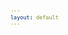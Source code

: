 ```yaml
---
layout: default
---
```


<!-- VARIABLES -->
<script>
    //
    //CANCION
    var cancion = "AJR - The Dumb Song";
    //
    //WALLPAPER
    var titulo = "Artstation";
    var texto = "huleeb";
    var wfuente = "https://www.artstation.com/artwork/ao0dwR";
    //
    //PISTAS
    var vocals = "";
    var instrumental = "";
    //
    //ARTISTA 1
    var artist = "AJR";
    var tidal = "https://tidal.com/browse/artist/5073699";
    var spotify = "https://open.spotify.com/artist/6s22t5Y3prQHyaHWUN1R1C?si=Jg1xmwAGTe-626dDc-TWYA";
    var instagram = "https://www.instagram.com/AJRBrothers/";
    var twitter = "https://twitter.com/AJRBrothers/";
    var soundcloud = "https://soundcloud.com/ajrbrothers";
    var website = "https://www.ajrbrothers.com/";
    var facebook = "https://www.facebook.com/AJRBrothers/";
    var youtube = "https://www.youtube.com/channel/UCQ5w3fSomzziZfO7neK7eAg";
    var discord = "";
    //
    //ARTISTA 2
    var artist2 = "";
    var tidal2 = "";
    var spotify2 = "";
    var instagram2 = "";
    var twitter2 = "";
    var soundcloud2 = "";
    var website2 = "";
    var facebook2 = "";
    var youtube2 = "";
    var discord2 = "";
    //
    //ARTISTA 3
    var artist3 = "";
    var tidal3 = "";
    var spotify3 = "";
    var instagram3 = "";
    var twitter3 = "";
    var soundcloud3 = "";
    var website3 = "";
    var facebook3 = "";
    var youtube3 = "";
    var discord3 = "";
   //
</script>
<!-- ESTILOS -->

<head>
    <style>
        body {
            font-family: "Times New Roman", Times, serif;
            font-size: 62.5%;
            width: 100%;
        }

        table {
            border-collapse: collapse;
            font-size: 1rem;
            width: 120ch;
        }

        th,
        td {
            padding: 8px;
        }

        tr td:first-child {
            text-align: right;
        }

        tr td:nth-child(2) {
            text-align: left;
        }

        .titulo {
            text-align: center;
        }

        .ingles {
            text-align: right;
            width: 50%;
        }

        .espanol {
            text-align: left;
            width: 50%;
        }

        .borde-derecho {
            border-right: 1px solid black;
        }

        .mitad-tamano {
            font-size: 50%;
            display: block;
            margin-top: -2px;
            margin-bottom: 0px;
        }

        .top-align {
            vertical-align: top;
        }

        .align-left {
            text-align: left;
        }

        .mid-align {
            vertical-align: middle;
        }

        .tab {
            display: inline-block;
            margin-left: 1.5rem;
        }
    </style>
</head>
<!-- CUERPO CON LA TABLA -->

<body>
    <table>
        <tr>
            <th colspan="4" class="titulo">Título</th>
        </tr>
        <tr>
            <th colspan="2" class="ingles borde-derecho">English</th>
            <th colspan="2" class="espanol">Español</th>
        </tr>
        <tr>
            <td colspan="2">Oh, In My Head</td>
            <td colspan="2">Oh, En Mi Cabeza</td>
        </tr>
        <tr>
            <td colspan="2"></td>
            <td colspan="2">ㅤ</td>
        </tr>
        <tr>
            <td colspan="2">You Said With Certainty</td>
            <td colspan="2">Dijiste Con Seguridad</td>
        </tr>
        <tr>
            <td colspan="2">I May Be The Dumbest Person That You′Ve Ever Seen</td>
            <td colspan="2">Que Podría Ser La Persona Más Tonta Que Hayas Visto</td>
        </tr>
        <tr>
            <td colspan="2">You Think You're Hurting Me</td>
            <td colspan="2">Piensas Que Me Haces Sufrir</td>
        </tr>
        <tr>
            <td colspan="2">Bet You Won′t Believe It, But You Kinda Set Me Free</td>
            <td colspan="2">Tal Vez Te Sorprenda, Pero Me Liberaste Un Poco</td>
        </tr>
        <tr>
            <td colspan="2">ㅤ</td>
            <td colspan="2">ㅤ</td>
        </tr>
        <tr>
            <td colspan="2">You've Mentioned Adderall</td>
            <td colspan="2">Mencionaste Unos Fármacos</td>
        </tr>
        <tr>
            <td colspan="2">Slip This Guy A Sedative, He's Bouncing Off The Wall</td>
            <td colspan="2">"Seden A Ese Chico, Está A Punto De Explotar De Tanta Energía"</td>
        </tr>
        <tr>
            <td colspan="2">Honey, It′s No Big Deal</td>
            <td colspan="2">Tranquila, No Es Para Tanto</td>
        </tr>
        <tr>
            <td colspan="2">We′ll Get You Back To College, You Could Study Somethin' Real</td>
            <td colspan="2">"Te Devolveremos A La Universidad, Así Podrás Estudiar Algo De Verdad"</td>
        </tr>
        <tr>
            <td colspan="2">ㅤ</td>
            <td colspan="2">ㅤ</td>
        </tr>
        <tr>
            <td colspan="2">So If That′s How You Feel</td>
            <td colspan="2">Así Que Si Eso Es Lo Que Piensas</td>
        </tr>
        <tr>
            <td colspan="2">When We Go Down</td>
            <td colspan="2">Cuando Estamos Débiles</td>
        </tr>
        <tr>
            <td colspan="2">When Kingdom Come</td>
            <td colspan="2">Cuando Todo Se Desmorona</td>
        </tr>
        <tr>
            <td colspan="2">ㅤ</td>
            <td colspan="2">ㅤ</td>
        </tr>
        <tr>
            <td colspan="2">Don't Look At Me, Don′t Look At Me</td>
            <td colspan="2">No Me Mires A Mi, No Me Mires A Mi</td>
        </tr>
        <tr>
            <td colspan="2">I'm Just Too Dumb</td>
            <td colspan="2">Soy Demasiado Tonto</td>
        </tr>
        <tr>
            <td colspan="2">I′D Love To Stay (Love To Stay)</td>
            <td colspan="2">Me Encantaría Quedarme (Me Encantaría Quedarme)</td>
        </tr>
        <tr>
            <td colspan="2">But Like You Said (Like You Said)</td>
            <td colspan="2">Pero Como Dijiste (Como Dijiste)</td>
        </tr>
        <tr>
            <td colspan="2">Don't Look At Me, 'Cause I Got Nothin′ In My Head</td>
            <td colspan="2">No Me Mires, Porque No Tengo Nada En Mi Cabeza</td>
        </tr>
        <tr>
            <td colspan="2">Oh, In My Head</td>
            <td colspan="2">Oh, En Mi Cabeza</td>
        </tr>
        <tr>
            <td colspan="2">ㅤ</td>
            <td colspan="2">ㅤ</td>
        </tr>
        <tr>
            <td colspan="2">Too Dumb For Breakin′ Up</td>
            <td colspan="2">Soy Demasiado Tonto Para Terminarte</td>
        </tr>
        <tr>
            <td colspan="2">I'd Do It In Person, But I′d Probably Mess It Up</td>
            <td colspan="2">Lo Haría En Persona, Pero Probablemente Lo Arruinaría</td>
        </tr>
        <tr>
            <td colspan="2">I'll Text You, That′s Enough</td>
            <td colspan="2">Te Enviaré Un Mensaje De Texto, Eso Es Suficiente</td>
        </tr>
        <tr>
            <td colspan="2">That's How Empty-Headed People Get Through Stuff</td>
            <td colspan="2">Así Es Como Las Personas Con Nada En La Cabeza Se Las Arreglan</td>
        </tr>
        <tr>
            <td colspan="2">ㅤ</td>
            <td colspan="2">ㅤ</td>
        </tr>
        <tr>
            <td colspan="2">Your World Is Ending Soon</td>
            <td colspan="2">Tu Mundo Se Está Terminando Pronto</td>
        </tr>
        <tr>
            <td colspan="2">Mine′s A Little Better 'Cause I Never Watch The News</td>
            <td colspan="2">El Mío Está Un Poco Mejor Porque Nunca Veo Las Noticias</td>
        </tr>
        <tr>
            <td colspan="2">You Make My Lunch Today</td>
            <td colspan="2">Me Preparaste El Almuerzo Hoy</td>
        </tr>
        <tr>
            <td colspan="2">I Would Do It, But I Couldn't Work My Microwave</td>
            <td colspan="2">Lo Haría Yo, Pero No Podría Hacer Funcionar Mi Microondas :D</td>
        </tr>
        <tr>
            <td colspan="2">So If That′s What You′Re Saying</td>
            <td colspan="2">Así Que Si Eso Es Lo Que Piensas</td>
        </tr>
        <tr>
            <td colspan="2">ㅤ</td>
            <td colspan="2">ㅤ</td>
        </tr>
        <tr>
            <td colspan="2">When We Go Down</td>
            <td colspan="2">Cuando Estamos Débiles</td>
        </tr>
        <tr>
            <td colspan="2">When Kingdom Come</td>
            <td colspan="2">Cuando Todo Se Desmorona</td>
        </tr>
        <tr>
            <td colspan="2">ㅤ</td>
            <td colspan="2">ㅤ</td>
        </tr>
        <tr>
            <td colspan="2">Don't Look At Me, Don′t Look At Me</td>
            <td colspan="2">No Me Mires A Mi, No Me Mires A Mi</td>
        </tr>
        <tr>
            <td colspan="2">I'm Just Too Dumb</td>
            <td colspan="2">Soy Demasiado Tonto</td>
        </tr>
        <tr>
            <td colspan="2">I′d Love To Stay (Love To Stay)</td>
            <td colspan="2">Me Encantaría Quedarme (Me Encantaría Quedarme)</td>
        </tr>
        <tr>
            <td colspan="2">But Like You Said (Like You Said)</td>
            <td colspan="2">Pero Como Dijiste (Como Dijiste)</td>
        </tr>
        <tr>
            <td colspan="2">Don't Look At Me, ′Cause I Got Nothin' In My Head</td>
            <td colspan="2">No Me Mires, Porque No Tengo Nada En Mi Cabeza</td>
        </tr>
        <tr>
            <td colspan="2">Oh, In My Head</td>
            <td colspan="2">Oh, En Mi Cabeza</td>
        </tr>
        <tr>
            <td colspan="2">ㅤ</td>
            <td colspan="2">ㅤ</td>
        </tr>
        <tr>
            <td colspan="2">You Should Not Have Done That</td>
            <td colspan="2">No Deberías Haber Hecho Eso :D</td>
        </tr>
        <tr>
            <td colspan="2">ㅤ</td>
            <td colspan="2">ㅤ</td>
        </tr>
        <tr>
            <td colspan="2">When We Go Down (We Go Down)</td>
            <td colspan="2">Cuando Estamos Débiles (Estamos Débiles)</td>
        </tr>
        <tr>
            <td colspan="2">When Kingdom Come (Kingdom Come)</td>
            <td colspan="2">Cuando Todo Se Desmorona (Se Desmorona)</td>
        </tr>
        <tr>
            <td colspan="2">ㅤ</td>
            <td colspan="2">ㅤ</td>
        </tr>
        <tr>
            <td colspan="2">Don't Look At Me, Don′t Look At Me</td>
            <td colspan="2">No Me Mires A Mi, No Me Mires A Mi</td>
        </tr>
        <tr>
            <td colspan="2">I′m Much Too Dumb</td>
            <td colspan="2">Soy Tonto Mucho Demasiado</td>
        </tr>
        <tr>
            <td colspan="2">I'd Love To Stay (Love To Stay)</td>
            <td colspan="2">Me Encantaría Quedarme (Me Encantaría Quedarme)</td>
        </tr>
        <tr>
            <td colspan="2">But Like You Said (Like You Said)</td>
            <td colspan="2">Pero Como Dijiste (Como Dijiste)</td>
        </tr>
        <tr>
            <td colspan="2">Don′T Look At Me, 'Cause I Got Nothin′ In My Head</td>
            <td colspan="2">No Me Mires, Porque No Tengo Nada En Mi Cabeza</td>
        </tr>
        <tr>
            <td colspan="2">Oh, In My Head</td>
            <td colspan="2">Oh, En Mi Cabeza</td>
        </tr>
        <tr>
            <td colspan="2">Oh, In My Head</td>
            <td colspan="2">Oh, En Mi Cabeza</td>
        </tr>
        <tr>
            <td colspan="2">ㅤ</td>
            <td colspan="2">ㅤ</td>
        </tr>
        <tr>
            <td colspan="2">When We Go Down</td>
            <td colspan="2">Cuando Estamos Débiles</td>
        </tr>
        <tr>
            <td colspan="2">When Kingdom Come</td>
            <td colspan="2">Cuando Todo Se Desmorona</td>
        </tr>
        <tr>
            <td colspan="2">Don't Look At Me, Don′t Look At Me</td>
            <td colspan="2">No Me Mires A Mi, No Me Mires A Mi</td>
        </tr>
        <tr>
            <td colspan="2">I'm Just Too Dumb.</td>
            <td colspan="2">Soy Demasiado Tonto.</td>
        </tr>
        <tr>
            <td class="top-align align-left" style="text-align: left;"><span id="spanWallpaper"><b>Wallpaper:</b><span class="mitad-tamano">(Usado
                        en mi
                        video)</span><span id="FuenteW1">Oficial: bitbird</span></span>
            </td>
            <td class="top-align" style="text-align: left;"><span id="UrlsArtista1"></span></td>
            <td class="top-align" style="text-align: right;">Interpretación por: <b>Argel H</b><br>Redes:<br><a
                    href="https://linktr.ee/iamargelh" target="_blank">linktr.ee/iamargelh</a></td>
            <td class="mid-align align-left"><img src="https://i.imgur.com/RQLfOkU.gif" width="80ch"></td>
        </tr>
    </table>
    <!-- INFIERNO DE LOS SCIRPT -->
    <script>
        var tituloc = document.querySelector(".titulo");
        tituloc.textContent = cancion;
        tituloc.style.textAlign = "center";
        document.title = "(ArgelH-Subs) " + cancion;
        var fuenteW1 = document.getElementById("FuenteW1");
        fuenteW1.innerHTML = titulo + ": ";
        var enlace = document.createElement("a");
        var link = document.querySelector("link[rel~='icon']");
        link = document.createElement("link");
        link.rel = "icon";
        document.head.appendChild(link);
        link.href = "https://i.imgur.com/jycGdTy.png";
        if (wfuente) {
            enlace.href = wfuente;
            enlace.target = "_blank";
        }
        enlace.textContent = texto;
        enlace.style.fontStyle = "italic";
        fuenteW1.appendChild(enlace);
        if (vocals || instrumental) {
            var spanWallpaper = document.getElementById("spanWallpaper");
            spanWallpaper.appendChild(document.createElement("br"));
            var audiosSpan = document.createElement("span");
            audiosSpan.innerHTML = "<strong>Audios:</strong>";
            spanWallpaper.parentNode.insertBefore(audiosSpan, spanWallpaper.nextSibling);
            var extractedText = document.createElement("span");
            extractedText.textContent = "(Extraídos de la canción)";
            extractedText.style.fontSize = "50%";
            extractedText.style.display = "block";
            extractedText.style.marginTop = "-2px";
            extractedText.style.marginBottom = "0px";
            audiosSpan.appendChild(extractedText);
            if (vocals) {
                var vocalsLink = document.createElement("a");
                vocalsLink.href = vocals;
                vocalsLink.target = "_blank";
                vocalsLink.textContent = "Acapella";
                audiosSpan.appendChild(vocalsLink);
                audiosSpan.appendChild(document.createElement("br"));
            }
            if (instrumental) {
                var instrumentalLink = document.createElement("a");
                instrumentalLink.href = instrumental;
                instrumentalLink.target = "_blank";
                instrumentalLink.textContent = "Instrumental";
                audiosSpan.appendChild(instrumentalLink);
            }
        }
    </script>
    <script>
        var celdaUrlsArtista1 = document.getElementById("UrlsArtista1");
        var artistName = document.createElement("strong");
        artistName.textContent = artist + ":";
        celdaUrlsArtista1.appendChild(artistName);
        celdaUrlsArtista1.appendChild(document.createElement("br")); // AÑADE UN SALTO DE LINEA DESPUES DEL ARTISTA
        if (tidal) {
            var enlaceTidal = document.createElement("a");
            enlaceTidal.href = tidal;
            enlaceTidal.target = "_blank";
            enlaceTidal.textContent = "Tidal";
            celdaUrlsArtista1.appendChild(enlaceTidal);
            celdaUrlsArtista1.appendChild(document.createElement("br"));
        }
        if (spotify) {
            var UrlsArtista1potify = document.createElement("a");
            UrlsArtista1potify.href = spotify;
            UrlsArtista1potify.target = "_blank";
            UrlsArtista1potify.textContent = "Spotify";
            celdaUrlsArtista1.appendChild(UrlsArtista1potify);
            celdaUrlsArtista1.appendChild(document.createElement("br"));
        }
        if (soundcloud) {
            var UrlsArtista1oundCloud = document.createElement("a");
            UrlsArtista1oundCloud.href = soundcloud;
            UrlsArtista1oundCloud.target = "_blank";
            UrlsArtista1oundCloud.textContent = "SoundCloud";
            celdaUrlsArtista1.appendChild(UrlsArtista1oundCloud);
            celdaUrlsArtista1.appendChild(document.createElement("br"));
        }
        if (youtube) {
            var enlaceYouTube = document.createElement("a");
            enlaceYouTube.href = youtube;
            enlaceYouTube.target = "_blank";
            enlaceYouTube.textContent = "YouTube";
            celdaUrlsArtista1.appendChild(enlaceYouTube);
            celdaUrlsArtista1.appendChild(document.createElement("br"));
        }
        if (website) {
            var enlaceWebsite = document.createElement("a");
            enlaceWebsite.href = website;
            enlaceWebsite.target = "_blank";
            enlaceWebsite.textContent = "Website";
            celdaUrlsArtista1.appendChild(enlaceWebsite);
            celdaUrlsArtista1.appendChild(document.createElement("br"));
        }
        if (discord) {
            var enlacediscord = document.createElement("a");
            enlacediscord.href = discord;
            enlacediscord.target = "_blank";
            enlacediscord.textContent = "Discord";
            celdaUrlsArtista1.appendChild(enlacediscord);
            celdaUrlsArtista1.appendChild(document.createElement("br"));
        }
        if (instagram) {
            var enlaceInstagram = document.createElement("a");
            enlaceInstagram.href = instagram;
            enlaceInstagram.target = "_blank";
            enlaceInstagram.textContent = "Instagram";
            celdaUrlsArtista1.appendChild(enlaceInstagram);
            celdaUrlsArtista1.appendChild(document.createElement("br"));
        }
        if (facebook) {
            var enlaceFacebook = document.createElement("a");
            enlaceFacebook.href = facebook;
            enlaceFacebook.target = "_blank";
            enlaceFacebook.textContent = "Facebook";
            celdaUrlsArtista1.appendChild(enlaceFacebook);
            celdaUrlsArtista1.appendChild(document.createElement("br"));
        }
        if (twitter) {
            var enlacetwitter = document.createElement("a");
            enlacetwitter.href = twitter;
            enlacetwitter.target = "_blank";
            enlacetwitter.textContent = "Twitter";
            celdaUrlsArtista1.appendChild(enlacetwitter);
        }
    </script>
    <script>
        if (artist2) {
            var celdaUrlsArtista1 = document.getElementById("UrlsArtista1");
            celdaUrlsArtista1.appendChild(document.createElement("br"));
            celdaUrlsArtista1.appendChild(document.createElement("br"));
            var celdaUrlsArtista2 = document.createElement("span");
            celdaUrlsArtista2.id = "UrlsArtista2";
            celdaUrlsArtista1.parentNode.insertBefore(celdaUrlsArtista2, celdaUrlsArtista1.nextSibling);
            var artistName2 = document.createElement("strong");
            artistName2.textContent = artist2 + ":";
            celdaUrlsArtista2.appendChild(artistName2);
            celdaUrlsArtista2.appendChild(document.createElement("br"));
            if (tidal2) {
                var enlaceTidal = document.createElement("a");
                enlaceTidal.href = tidal2;
                enlaceTidal.target = "_blank";
                enlaceTidal.textContent = "Tidal";
                celdaUrlsArtista2.appendChild(enlaceTidal);
                celdaUrlsArtista2.appendChild(document.createElement("br"));
            }
            if (spotify2) {
                var UrlsArtista1potify = document.createElement("a");
                UrlsArtista1potify.href = spotify2;
                UrlsArtista1potify.target = "_blank";
                UrlsArtista1potify.textContent = "Spotify";
                celdaUrlsArtista2.appendChild(UrlsArtista1potify);
                celdaUrlsArtista2.appendChild(document.createElement("br"));
            }
            if (soundcloud2) {
                var UrlsArtista1oundCloud = document.createElement("a");
                UrlsArtista1oundCloud.href = soundcloud2;
                UrlsArtista1oundCloud.target = "_blank";
                UrlsArtista1oundCloud.textContent = "SoundCloud";
                celdaUrlsArtista2.appendChild(UrlsArtista1oundCloud);
                celdaUrlsArtista2.appendChild(document.createElement("br"));
            }
            if (youtube2) {
                var enlaceYouTube = document.createElement("a");
                enlaceYouTube.href = youtube2;
                enlaceYouTube.target = "_blank";
                enlaceYouTube.textContent = "YouTube";
                celdaUrlsArtista2.appendChild(enlaceYouTube);
                celdaUrlsArtista2.appendChild(document.createElement("br"));
            }
            if (website2) {
                var enlaceWebsite = document.createElement("a");
                enlaceWebsite.href = website;
                enlaceWebsite.target = "_blank";
                enlaceWebsite.textContent = "Website";
                celdaUrlsArtista2.appendChild(enlaceWebsite);
                celdaUrlsArtista2.appendChild(document.createElement("br"));
            }
            if (discord2) {
                var enlacediscord = document.createElement("a");
                enlacediscord.href = discord2;
                enlacediscord.target = "_blank";
                enlacediscord.textContent = "Discord";
                celdaUrlsArtista2.appendChild(enlacediscord);
                celdaUrlsArtista2.appendChild(document.createElement("br"));
            }
            if (instagram) {
                var enlaceInstagram = document.createElement("a");
                enlaceInstagram.href = instagram;
                enlaceInstagram.target = "_blank";
                enlaceInstagram.textContent = "Instagram";
                celdaUrlsArtista2.appendChild(enlaceInstagram);
                celdaUrlsArtista2.appendChild(document.createElement("br"));
            }
            if (facebook2) {
                var enlaceFacebook = document.createElement("a");
                enlaceFacebook.href = facebook2;
                enlaceFacebook.target = "_blank";
                enlaceFacebook.textContent = "Facebook";
                celdaUrlsArtista2.appendChild(enlaceFacebook);
                celdaUrlsArtista2.appendChild(document.createElement("br"));
            }
            if (twitter2) {
                var enlacetwitter = document.createElement("a");
                enlacetwitter.href = twitter2;
                enlacetwitter.target = "_blank";
                enlacetwitter.textContent = "Twitter";
                celdaUrlsArtista2.appendChild(enlacetwitter);
            }
        }
    </script>
    <script>
        if (artist3) {
            var celdaUrlsArtista2 = document.getElementById("UrlsArtista2");
            celdaUrlsArtista2.appendChild(document.createElement("br"));
            celdaUrlsArtista2.appendChild(document.createElement("br"));
            var celdaUrlsArtista3 = document.createElement("span");
            celdaUrlsArtista3.id = "UrlsArtista3";
            celdaUrlsArtista2.parentNode.insertBefore(celdaUrlsArtista3, celdaUrlsArtista2.nextSibling);
            var artistName3 = document.createElement("strong");
            artistName3.textContent = artist3 + ":";
            celdaUrlsArtista3.appendChild(artistName3);
            celdaUrlsArtista3.appendChild(document.createElement("br"));
            if (tidal3) {
                var enlaceTidal = document.createElement("a");
                enlaceTidal.href = tidal3;
                enlaceTidal.target = "_blank";
                enlaceTidal.textContent = "Tidal";
                celdaUrlsArtista3.appendChild(enlaceTidal);
                celdaUrlsArtista3.appendChild(document.createElement("br"));
            }
            if (spotify3) {
                var UrlsArtista1potify = document.createElement("a");
                UrlsArtista1potify.href = spotify3;
                UrlsArtista1potify.target = "_blank";
                UrlsArtista1potify.textContent = "Spotify";
                celdaUrlsArtista3.appendChild(UrlsArtista1potify);
                celdaUrlsArtista3.appendChild(document.createElement("br"));
            }
            if (soundcloud3) {
                var UrlsArtista1oundCloud = document.createElement("a");
                UrlsArtista1oundCloud.href = soundcloud;
                UrlsArtista1oundCloud.target = "_blank";
                UrlsArtista1oundCloud.textContent = "SoundCloud";
                celdaUrlsArtista3.appendChild(UrlsArtista1oundCloud);
                celdaUrlsArtista3.appendChild(document.createElement("br"));
            }
            if (youtube) {
                var enlaceYouTube = document.createElement("a");
                enlaceYouTube.href = youtube;
                enlaceYouTube.target = "_blank";
                enlaceYouTube.textContent = "YouTube";
                celdaUrlsArtista3.appendChild(enlaceYouTube);
                celdaUrlsArtista3.appendChild(document.createElement("br"));
            }
            if (website3) {
                var enlaceWebsite = document.createElement("a");
                enlaceWebsite.href = website3;
                enlaceWebsite.target = "_blank";
                enlaceWebsite.textContent = "Website";
                celdaUrlsArtista3.appendChild(enlaceWebsite);
                celdaUrlsArtista3.appendChild(document.createElement("br"));
            }
            if (discord3) {
                var enlacediscord = document.createElement("a");
                enlacediscord.href = discord3;
                enlacediscord.target = "_blank";
                enlacediscord.textContent = "Discord";
                celdaUrlsArtista3.appendChild(enlacediscord);
                celdaUrlsArtista3.appendChild(document.createElement("br"));
            }
            if (instagram3) {
                var enlaceInstagram = document.createElement("a");
                enlaceInstagram.href = instagram3;
                enlaceInstagram.target = "_blank";
                enlaceInstagram.textContent = "Instagram";
                celdaUrlsArtista3.appendChild(enlaceInstagram);
                celdaUrlsArtista3.appendChild(document.createElement("br"));
            }
            if (facebook3) {
                var enlaceFacebook = document.createElement("a");
                enlaceFacebook.href = facebook3;
                enlaceFacebook.target = "_blank";
                enlaceFacebook.textContent = "Facebook";
                celdaUrlsArtista3.appendChild(enlaceFacebook);
                celdaUrlsArtista3.appendChild(document.createElement("br"));
            }
            if (twitter3) {
                var enlacetwitter = document.createElement("a");
                enlacetwitter.href = twitter3;
                enlacetwitter.target = "_blank";
                enlacetwitter.textContent = "Twitter";
                celdaUrlsArtista3.appendChild(enlacetwitter);
            }
        }
    </script>
</body>